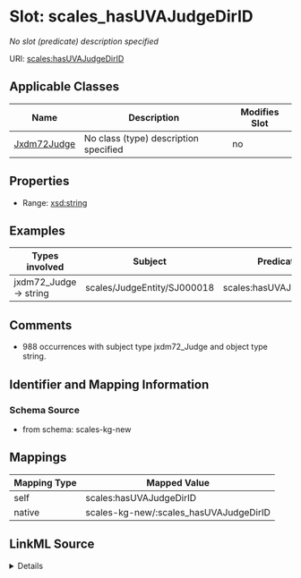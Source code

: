 

# Slot: scales_hasUVAJudgeDirID


_No slot (predicate) description specified_





URI: [scales:hasUVAJudgeDirID](http://schemas.scales-okn.org/rdf/scales#hasUVAJudgeDirID)



<!-- no inheritance hierarchy -->





## Applicable Classes

| Name | Description | Modifies Slot |
| --- | --- | --- |
| [Jxdm72Judge](../classes/Jxdm72Judge.md) | No class (type) description specified |  no  |







## Properties

* Range: [xsd:string](xsd:string)






## Examples

| Types involved | Subject | Predicate | Object |
| --- | --- | --- | --- |
| jxdm72_Judge → string | scales/JudgeEntity/SJ000018 | scales:hasUVAJudgeDirID | mag-424 |


## Comments

* 988 occurrences with subject type jxdm72_Judge and object type string.

## Identifier and Mapping Information







### Schema Source


* from schema: scales-kg-new




## Mappings

| Mapping Type | Mapped Value |
| ---  | ---  |
| self | scales:hasUVAJudgeDirID |
| native | scales-kg-new/:scales_hasUVAJudgeDirID |




## LinkML Source

<details>
```yaml
name: scales_hasUVAJudgeDirID
description: No slot (predicate) description specified
comments:
- 988 occurrences with subject type jxdm72_Judge and object type string.
examples:
- description: jxdm72_Judge → string
  object:
    example_object: mag-424
    example_object_type: string
    example_predicate: scales:hasUVAJudgeDirID
    example_subject: scales/JudgeEntity/SJ000018
    example_subject_type: jxdm72_Judge
from_schema: scales-kg-new
rank: 1000
slot_uri: scales:hasUVAJudgeDirID
alias: scales_hasUVAJudgeDirID
domain_of:
- jxdm72_Judge
range: string

```
</details>
